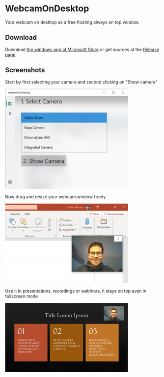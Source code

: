 # WebcamOnDesktop
Your webcam on desktop as a free floating always on top window. 

## Download
Download [the windows app at Microsoft Store](https://www.microsoft.com/store/productId/9NWR1L09C54Z) or get sources at the [Release page](https://github.com/tharmes42/WebcamOnDesktop/releases/latest)

## Screenshots

Start by first selecting your camera and second clicking on "Show camera"

<img src="https://github.com/tharmes42/WebcamOnDesktop/blob/master/pagecontent/WebcamOnDesktop_Screen1.png" alt="Select media source" width="400"/>


Now drag and resize your webcam window freely

<img src="https://github.com/tharmes42/WebcamOnDesktop/blob/master/pagecontent/WebcamOnDesktop_Screen2.png" alt="Drag and resize your webcam window freely" width="400"/>


Use it in presentations, recordings or webinars, it stays on top even in fullscreen mode

<img src="https://github.com/tharmes42/WebcamOnDesktop/blob/master/pagecontent/WebcamOnDesktop_Screen3.png" alt="Use it in presentations, recordings or webinars" width="400"/>

